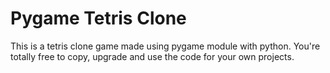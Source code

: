# Pygame Tetris Clone

 This is a tetris clone game made using pygame module with python. You're totally free to copy, upgrade and use the code for your own projects.

